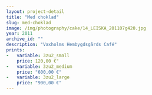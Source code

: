 ```yaml
---
layout: project-detail
title: "Med choklad"
slug: med-choklad
image: /img/photography/cake/14_LEISKA_201107g420.jpg
year: 2011
archive_id: ""
description: "Vaxholms Hembygdsgårds Café"
prints: 
-   variable: 3zu2_small
    price: 120,00 €"
-   variable: 3zu2_medium
    price: "600,00 €"
-   variable: 3zu2_large
    price: "900,00 €"
---
```

